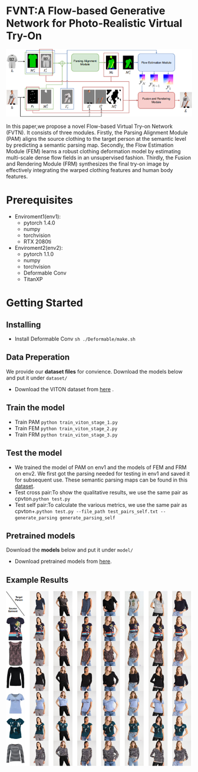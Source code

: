 # FVNT:A Flow-based Generative Network for Photo-Realistic Virtual Try-On

![image1.png](https://github.com/gxl-groups/FVNT/blob/main/pics/1.jpg)

In this paper,we propose a novel Flow-based Virtual Try-on Network (FVTN). It consists of three modules. Firstly, the Parsing Alignment Module (PAM) aligns the source clothing to the target person at the semantic level by predicting a semantic parsing map. Secondly, the Flow Estimation Module (FEM) learns a robust clothing deformation model by estimating multi-scale dense flow fields in an unsupervised fashion. Thirdly, the Fusion and Rendering Module (FRM) synthesizes the final try-on image by effectively integrating the warped clothing features and human body features.

# Prerequisites

- Enviroment1(env1): 
  - pytorch 1.4.0
  - numpy
  - torchvision
  - RTX 2080ti
- Enviroment2(env2):
  - pytorch 1.1.0
  - numpy
  - torchvision
  - Deformable Conv
  - TitanXP

# Getting Started

## Installing

- Install Deformable Conv `sh ./Deformable/make.sh` 

## Data Preperation

We provide our **dataset files**  for convience. Download the models below and put it under `dataset/`

- Download the VITON dataset from [here](https://pan.baidu.com/s/1ik27IF56ZK50bUmuu3WTCg?pwd=3m9y) .

## Train the model

- Train PAM `python train_viton_stage_1.py`
- Train FEM `python train_viton_stage_2.py`
- Train FRM `python train_viton_stage_3.py` 

## Test the model

- We trained the model of PAM on env1 and the models of FEM and FRM on env2. We first got the parsing needed for testing in env1 and saved it for subsequent use. These semantic parsing maps can be found in this [dataset](https://pan.baidu.com/s/1ik27IF56ZK50bUmuu3WTCg?pwd=3m9y).
- Test cross pair:To show the qualitative results, we use the same pair as cpvton.`python test.py `
- Test self pair:To calculate the various metrics, we use the same pair as cpvton+.`python test.py --file_path test_pairs_self.txt --generate_parsing generate_parsing_self`

## Pretrained models

Download the **models** below and put it under `model/`

- Download pretrained models from [here](https://pan.baidu.com/s/1eHe85WQqhtwcmmeNR1V4AQ?pwd=u4v5).

## Example Results

![image2.png](https://github.com/gxl-groups/FVNT/blob/main/pics/2.jpg)
